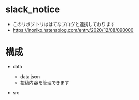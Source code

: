 # slack_notice
- このリポジトリははてなブログと連携しております
- https://inoriko.hatenablog.com/entry/2020/12/08/090000

# 構成
- data
  - data.json
  - 投稿内容を管理できます

- src
